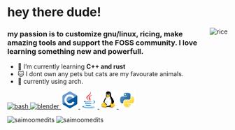 <h1 align="left">hey there dude!</h1>

<img align="right" alt="rice" src="https://user-images.githubusercontent.com/72156551/152348498-522abf45-5c35-4bbd-83a9-40e4e1bea2e0.gif" height="200">


<!-- <p><img align="right" src="https://user-images.githubusercontent.com/72156551/152335630-1c095502-a85c-4e16-827d-b853ff4b100a.gif" alt="wind" height="312" width="412"></p> -->
<h3> my passion is to customize gnu/linux, ricing, make amazing tools and support the FOSS community. I love learning something new and powerfull. </h3>


* 🌱 I’m currently learning **C++ and rust**
* 🐱 I dont own any pets but cats are my favourate animals.
* 🥸 currently using arch.

  
<p align="left"> <a href="https://www.gnu.org/software/bash/" target="_blank" rel="noreferrer"> <img src="https://www.vectorlogo.zone/logos/gnu_bash/gnu_bash-icon.svg" alt="bash" width="40" height="40"/> </a> <a href="https://www.blender.org/" target="_blank" rel="noreferrer"> <img src="https://download.blender.org/branding/community/blender_community_badge_white.svg" alt="blender" width="40" height="40"/> </a> <a href="https://www.cprogramming.com/" target="_blank" rel="noreferrer"> <img src="https://raw.githubusercontent.com/devicons/devicon/master/icons/c/c-original.svg" alt="c" width="40" height="40"/> </a> <a href="https://www.java.com" target="_blank" rel="noreferrer"> <img src="https://raw.githubusercontent.com/devicons/devicon/master/icons/java/java-original.svg" alt="java" width="40" height="40"/> </a> <a href="https://www.linux.org/" target="_blank" rel="noreferrer"> <img src="https://raw.githubusercontent.com/devicons/devicon/master/icons/linux/linux-original.svg" alt="linux" width="40" height="40"/> </a> <a href="https://www.python.org" target="_blank" rel="noreferrer"> <img src="https://raw.githubusercontent.com/devicons/devicon/master/icons/python/python-original.svg" alt="python" width="40" height="40"/> </a> </p>

<img  src="https://github-readme-stats.vercel.app/api/top-langs?username=saimoomedits&show_icons=true&locale=en&layout=compact&theme=tokyonight" alt="saimoomedits">

<img  src="https://github-readme-stats.vercel.app/api?username=saimoomedits&show_icons=true&theme=dracula&locale=en&hide=contribs" alt="saimoomedits">
